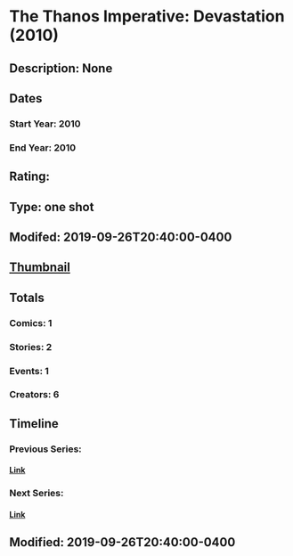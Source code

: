 # The Thanos Imperative: Devastation (2010)
## Description: None
## Dates
### Start Year: 2010
### End Year: 2010
## Rating: 
## Type: one shot
## Modifed: 2019-09-26T20:40:00-0400
## [Thumbnail](http://i.annihil.us/u/prod/marvel/i/mg/6/e0/519be79b089d0.jpg)
## Totals
### Comics: 1
### Stories: 2
### Events: 1
### Creators: 6
## Timeline
### Previous Series: 
#### [Link]()
### Next Series: 
#### [Link]()
## Modified: 2019-09-26T20:40:00-0400